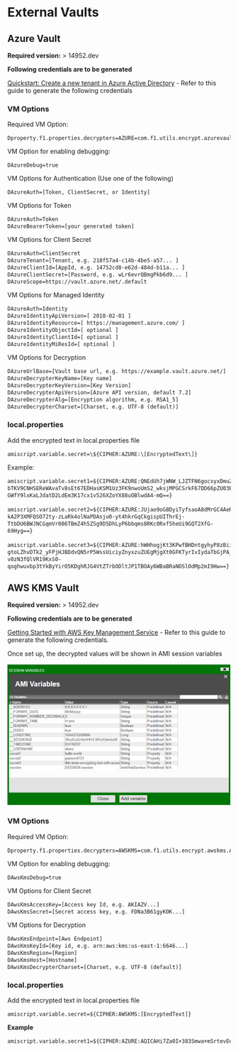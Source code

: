 # External Vaults

## Azure Vault

**Required version:** \> 14952.dev

**Following credentials are to be generated**

[Quickstart: Create a new tenant in Azure Active Directory](https://learn.microsoft.com/en-us/azure/active-directory/fundamentals/active-directory-access-create-new-tenant) - Refer to this guide to generate the following credentials

### VM Options

Required VM Option:

```
Dproperty.f1.properties.decrypters=AZURE=com.f1.utils.encrypt.azurevault.AzureVaultRestDecrypter
```

VM Option for enabling debugging:

```
DAzureDebug=true
```

VM Options for Authentication (Use one of the following)

```
DAzureAuth=[Token, ClientSecret, or Identity]
```

VM Options for Token

```
DAzureAuth=Token
DAzureBearerToken=[your generated token]
```

VM Options for Client Secret

```
DAzureAuth=ClientSecret
DAzureTenant=[Tenant, e.g. 218f57a4-c14b-4be5-a57... ]
DAzureClientId=[AppId, e.g. 14752cd8-e62d-484d-b11a... ]
DAzureClientSecret=[Password, e.g. wLr6evrQBmgPkb6d9... ]
DAzureScope=https://vault.azure.net/.default
```

VM Options for Managed Identity

```
DAzureAuth=Identity
DAzureIdentityApiVersion=[ 2018-02-01 ]
DAzureIdentityResource=[ https://management.azure.com/ ]
DAzureIdentityObjectId=[ optional ]
DAzureIdentityClientId=[ optional ]
DAzureIdentityMiResId=[ optional ]
```

VM Options for Decryption

```
DAzureUrlBase=[Vault base url, e.g. https://example.vault.azure.net/]
DAzureDecrypterKeyName=[Key name]
DAzureDecrypterKeyVersion=[Key Version]
DAzureDecrypterApiVersion=[Azure API version, default 7.2]
DAzureDecrypterAlg=[Encryption algorithm, e.g. RSA1_5]
DAzureDecrypterCharset=[Charset, e.g. UTF-8 (default)]
```

### local.properties

Add the encrypted text in local.properties file

```
amiscript.variable.secret=\${CIPHER:AZURE:\[EncryptedText\]}
```

Example:

```
amiscript.variable.secret1=${CIPHER:AZURE:QNEdUh7jWNW_LJZTFN6gocxyxDmuZSMhikSATAmzEqpH1X3nrNVAIA5PJONottcr6O7L3XlO1T1_0OWeaT5xP2i3lOFHg4fl39YzgNb4w_T1dupL22RC9185xADDSeY6dHcfFIVcJuGE78PlN1EA1shi6vQv4JtAcjFjSaFfv40X5LOWNZFEah6z3MhkPuTP7XrfauNheKQunRt_-bTKV9CNHSEReWAvaTv8sEt67EDHasKSM1Uz3FK9nwoUmS2_wksjMPGCSrkF67DD66pZU03BRGLAuLF51qp8-GWfY9lxKaLJdatD2LdEm3K17cx1v526XZoYX88uOBlwdA4-mQ==}

amiscript.variable.secret2=${CIPHER:AZURE:JUjao9oG8DyiTyfsaoA8dMrGC4AeR7eECT_FLzLC6BYFulOz4WqGo8pdTmmACvUtCo_WRQN_EzlIFDJip4zaUt56MIbwuo5x1ngrX0IJ1QvGrZdBQajvBPOD3cQb6sX8DcCYmaW1NiTuwH4dpHw8n92wYwHipTI4hbtcKDp4XqZMAV2I9Aq9EXMUovm8kQOzzgS7AoV5k8mxrmvOX9GmoYs-kA2P3XMFQSO72ty-zLaRk4olNaPDAsju0-yt4hkrGqCkgispUIThrEj-TtbDU6BWJNCGqmVr086TBmZ4h5ZSg9D5DhLyP6bbqms8RKc0Rxf5heUi9GQT2XfG-69Hyg==}

amiscript.variable.secret3=${CIPHER:AZURE:hWHhogjKt3KPwfBHDntgyhyP8zBiiKVVgYf0P73W1FwkjW_cRX3fUHNzq-gtoLZhvDTk2_yFPjHJBDdvQN5rP5WssUiciyZnyxzuZUEgMjgXt0GFKTyrIvIydaTbGjPA_lKK0FYsf1ImfnR1HcKZc7WGC58h29KVwmcYmx14WujLSBBrf9rvTVGN520uStqVS_0zoxEyYnnIPQx40EUDoawYwOjV7fRwzeJwJihmZHkeIqPnJyBxk_H_Gfuqi32WZ-v0zN3fQlVR19KxS0-qoghwuvbp3tYkByYirO5KDghRJG4VtZTrbODltJP1TBOAy6WBaBRaNOSlOdMp2mI9Hw==}
```

## AWS KMS Vault

**Required version:** \> 14952.dev

**Following credentials are to be generated**

[Getting Started with AWS Key Management Service](https://aws.amazon.com/kms/getting-started/) - Refer to this guide to generate the following credentials.

Once set up, the decrypted values will be shown in AMI session variables

![](../resources/legacy_mediawiki/AzureAWSVault.SmallRes.jpg "AzureAWSVault.SmallRes.jpg")

### VM Options

Required VM Option:

```
Dproperty.f1.properties.decrypters=AWSKMS=com.f1.utils.encrypt.awskms.AwsKmsRestDecrypter
```

VM Option for enabling debugging:

```
DAwsKmsDebug=true
```

VM Options for Client Secret

```
DAwsKmsAccessKey=[Access key Id, e.g. AKIAZV...]
DAwsKmsSecret=[Secret access key, e.g. FDNa3B61gyKOK...]
```

VM Options for Decryption

```
DAwsKmsEndpoint=[Aws Endpoint]
DAwsKmsKeyId=[Key id, e.g. arn:aws:kms:us-east-1:6646...]
DAwsKmsRegion=[Region]
DAwsKmsHost=[Hostname]
DAwsKmsDecrypterCharset=[Charset, e.g. UTF-8 (default)]
```

### local.properties

Add the encrypted text in local.properties file

```
amiscript.variable.secret=${CIPHER:AWSKMS:[EncryptedText]}
```

**Example**

```
amiscript.variable.secret1=${CIPHER:AZURE:AQICAHi7Za0I+383Smwa+mSrtevEempSHyYcNJPdGhqP8wG5+QEv8OUTaFzz2muBu+PGrU2WAAAAfTB7BgkqhkiG9w0BBwagbjBsAgEAMGcGCSqGSIb3DQEHATAeBglghkgBZQMEAS4wEQQM6ITa0o4Naj0UvhA+AgEQgDpkJ9kt2cJHsOQ327mUl7bmIUJLJDb/GKye1mmfpx1v5HGUQjcssaFEOZJPsCpUMRTp0lvc0CHjRnLH}
```

